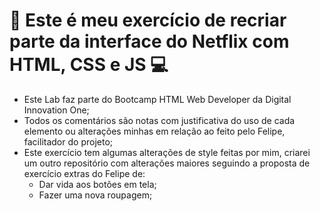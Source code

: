 #  :floppy_disk: Este é meu exercício de recriar parte da interface do Netflix com HTML, CSS e JS :computer:



- Este Lab faz parte do Bootcamp HTML Web Developer da Digital Innovation One;
- Todos os comentários são notas com justificativa do uso de cada elemento ou alterações minhas em relação ao feito pelo Felipe, facilitador do  projeto;
- Este exercício tem algumas alterações de style feitas por mim, criarei um outro repositório com alterações maiores seguindo a proposta de exercício extras do Felipe de: 
  - Dar vida aos botões em tela;
  - Fazer uma nova roupagem;

